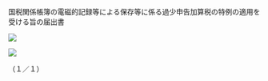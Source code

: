 国税関係帳簿の電磁的記録等による保存等に係る過少申告加算税の特例の適用を受ける旨の届出書

![](https://www.nta.go.jp/tmp/eaaed81b-ef75-4765-936d-8927acb67555/images/15dcc476e54baa66468f00cf8a3430aa53c042b770902adc447380dd1b22436d.jpg)

![](https://www.nta.go.jp/tmp/eaaed81b-ef75-4765-936d-8927acb67555/images/3fce3eddbdfc089b6208befc994056f4e03a22c50615c2fb167a447188eb2621.jpg)

（１／１）